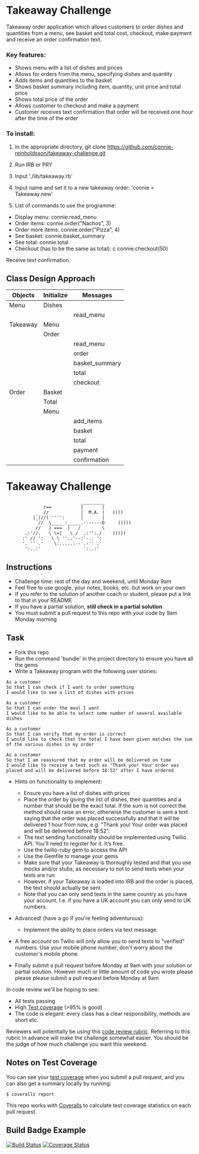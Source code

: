 # Takeaway Challenge

Takeaway order application which allows customers to order dishes and quantities from a menu, see basket and total cost, checkout, make payment and receive an order confirmation text.

### Key features:
- Shows menu with a list of dishes and prices
- Allows for orders from the menu, specifying dishes and quantity
- Adds items and quantities to the basket
- Shows basket summary including item, quantity, unit price and total price
- Shows total price of the order
- Allows customer to checkout and make a payment
- Customer receives text confirmation that order will be received one hour after the time of the order

### To install:
1. In the appropriate directory, git clone https://github.com/connie-reinholdsson/takeaway-challenge.git

2. Run IRB or PRY
3. Input './lib/takeaway.rb'
4. Input name and set it to a new takeaway order: 'connie = Takeaway.new'
4. List of commands to use the programme:


- Display menu: connie.read_menu
- Order items: connie.order("Nachos", 3)
- Order more items: connie.order("Pizza", 4)
- See basket: connie.basket_summary
- See total: connie.total
- Checkout (has to be the same as total): c connie.checkout(50)

Receive text confirmation.


## Class Design Approach

| **Objects** | **Initialize**    | **Messages**
|-------------|-------------------|--------------|
| Menu        | Dishes            |              |
|             |                   |read_menu     |
|Takeaway     |Menu               |              |
|             |Order              |              |
|             |                   |read_menu     |
|             |                   |order         |
|             |                   |basket_summary|
|             |                   |total         |
|             |                   |checkout      |
|Order        |Basket             |              |
|             |Total              |              |
|             |Menu               |              |
|             |                   |add_items     |
|             |                   |basket        |
|             |                   |total         |
|             |                   |payment       |
|             |                   |confirmation ||




Takeaway Challenge
==================
```
                            _________
              r==           |       |
           _  //            |  M.A. |   ))))
          |_)//(''''':      |       |
            //  \_____:_____.-------D     )))))
           //   | ===  |   /        \
       .:'//.   \ \=|   \ /  .:'':./    )))))
      :' // ':   \ \ ''..'--:'-.. ':
      '. '' .'    \:.....:--'.-'' .'
       ':..:'                ':..:'

 ```

Instructions
-------

* Challenge time: rest of the day and weekend, until Monday 9am
* Feel free to use google, your notes, books, etc. but work on your own
* If you refer to the solution of another coach or student, please put a link to that in your README
* If you have a partial solution, **still check in a partial solution**
* You must submit a pull request to this repo with your code by 9am Monday morning

Task
-----

* Fork this repo
* Run the command 'bundle' in the project directory to ensure you have all the gems
* Write a Takeaway program with the following user stories:

```
As a customer
So that I can check if I want to order something
I would like to see a list of dishes with prices

As a customer
So that I can order the meal I want
I would like to be able to select some number of several available dishes

As a customer
So that I can verify that my order is correct
I would like to check that the total I have been given matches the sum of the various dishes in my order

As a customer
So that I am reassured that my order will be delivered on time
I would like to receive a text such as "Thank you! Your order was placed and will be delivered before 18:52" after I have ordered
```

* Hints on functionality to implement:
  * Ensure you have a list of dishes with prices
  * Place the order by giving the list of dishes, their quantities and a number that should be the exact total. If the sum is not correct the method should raise an error, otherwise the customer is sent a text saying that the order was placed successfully and that it will be delivered 1 hour from now, e.g. "Thank you! Your order was placed and will be delivered before 18:52".
  * The text sending functionality should be implemented using Twilio API. You'll need to register for it. It’s free.
  * Use the twilio-ruby gem to access the API
  * Use the Gemfile to manage your gems
  * Make sure that your Takeaway is thoroughly tested and that you use mocks and/or stubs, as necessary to not to send texts when your tests are run
  * However, if your Takeaway is loaded into IRB and the order is placed, the text should actually be sent
  * Note that you can only send texts in the same country as you have your account. I.e. if you have a UK account you can only send to UK numbers.

* Advanced! (have a go if you're feeling adventurous):
  * Implement the ability to place orders via text message.

* A free account on Twilio will only allow you to send texts to "verified" numbers. Use your mobile phone number, don't worry about the customer's mobile phone.
* Finally submit a pull request before Monday at 9am with your solution or partial solution.  However much or little amount of code you wrote please please please submit a pull request before Monday at 9am


In code review we'll be hoping to see:

* All tests passing
* High [Test coverage](https://github.com/makersacademy/course/blob/master/pills/test_coverage.md) (>95% is good)
* The code is elegant: every class has a clear responsibility, methods are short etc.

Reviewers will potentially be using this [code review rubric](docs/review.md).  Referring to this rubric in advance will make the challenge somewhat easier.  You should be the judge of how much challenge you want this weekend.

Notes on Test Coverage
------------------

You can see your [test coverage](https://github.com/makersacademy/course/blob/master/pills/test_coverage.md) when you submit a pull request, and you can also get a summary locally by running:

```
$ coveralls report
```

This repo works with [Coveralls](https://coveralls.io/) to calculate test coverage statistics on each pull request.

Build Badge Example
------------------

[![Build Status](https://travis-ci.org/makersacademy/takeaway-challenge.svg?branch=master)](https://travis-ci.org/makersacademy/takeaway-challenge)
[![Coverage Status](https://coveralls.io/repos/makersacademy/takeaway-challenge/badge.png)](https://coveralls.io/r/makersacademy/takeaway-challenge)
